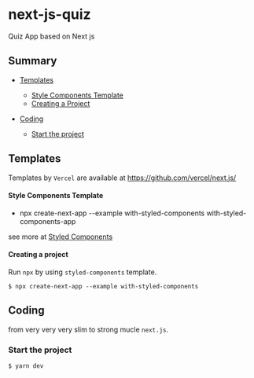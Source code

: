 # next-js-quiz
Quiz App based on Next js

## Summary

- [Templates](#templates)
  - [Style Components Template](#style-components-template)
  - [Creating a Project](#starting-a-project)

- [Coding](#coding)
  - [Start the project](#start-the-project)

## Templates

Templates by `Vercel` are available at https://github.com/vercel/next.js/


#### Style Components Template

- npx create-next-app --example with-styled-components with-styled-components-app


see more at [Styled Components](https://styled-components.com/)

#### Creating a project

Run `npx` by using `styled-components` template.

```
$ npx create-next-app --example with-styled-components
```


## Coding

from very very very slim to strong mucle `next.js`.

### Start the project

```
$ yarn dev
```
